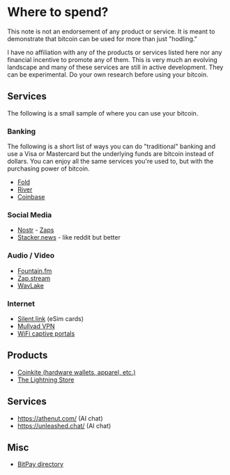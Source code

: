 # Where to spend?

This note is not an endorsement of any product or service. It is meant to
demonstrate that bitcoin can be used for more than just "hodling."

I have no affiliation with any of the products or services listed here nor
any financial incentive to promote any of them. This is very much an evolving
landscape and many of these services are still in active development. They can
be experimental. Do your own research before using your bitcoin.

## Services

The following is a small sample of where you can use your bitcoin. 

### Banking

The following is a short list of ways you can do "traditional" banking and use a
Visa or Mastercard but the underlying funds are bitcoin instead of dollars. You can
enjoy all the same services you're used to, but with the purchasing power of bitcoin.

- [Fold](https://blog.foldapp.com/receive-bitcoin/)
- [River](https://river.com)
- [Coinbase](https://www.coinbase.com/card)

### Social Media

- [Nostr](https://nostr.how/en/what-is-nostr) - [Zaps](https://nostr.how/en/zaps)
- [Stacker.news](https://stacker.news/) - like reddit but better

### Audio / Video
- [Fountain.fm](https://fountain.fm/)
- [Zap.stream](https://zap.stream/)
- [WavLake](https://wavlake.com/)

### Internet
- [Silent.link](https://silent.link/) (eSim cards)
- [Mullvad VPN](https://mullvad.net/en)
- [WiFi captive portals](https://github.com/aantonop/wifiportal21)

## Products
- [Coinkite (hardware wallets, apparel, etc.)](https://store.coinkite.com/store)
- [The Lightning Store](https://lightning.store/)

## Services
- https://athenut.com/ (AI chat)
- https://unleashed.chat/ (AI chat)

## Misc
- [BitPay directory](https://bitpay.com/directory/)
